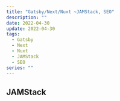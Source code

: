 ```yaml
---
title: "Gatsby/Next/Nuxt ~JAMStack, SEO"
description: ""
date: 2022-04-30
update: 2022-04-30
tags:
  - Gatsby
  - Next
  - Nuxt
  - JAMStack
  - SEO
series: ""
---
```


## JAMStack
